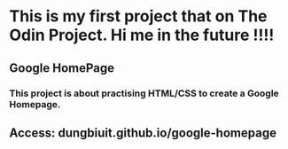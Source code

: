 # This is my first project that on The Odin Project. Hi me in the future !!!!

## Google HomePage

### This project is about practising HTML/CSS to create a Google Homepage. 

## Access: dungbiuit.github.io/google-homepage
